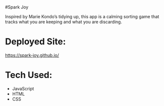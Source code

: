#Spark Joy

Inspired by Marie Kondo’s tidying up, this app is a calming sorting game that tracks what you are keeping and what you are discarding.

# Deployed Site: 

https://spark-joy.github.io/

# Tech Used:

* JavaScript
* HTML
* CSS

